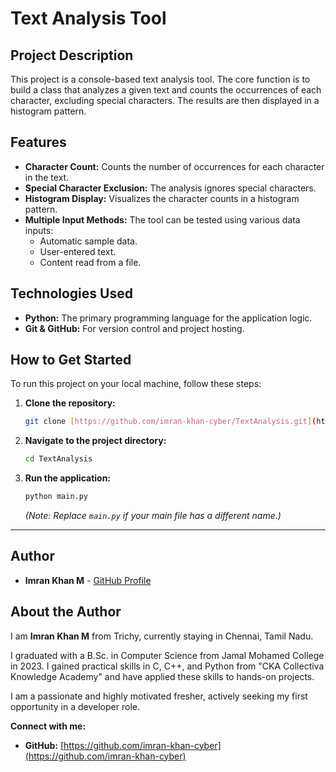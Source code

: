 # Text Analysis Tool

## Project Description
This project is a console-based text analysis tool. The core function is to build a class that analyzes a given text and counts the occurrences of each character, excluding special characters. The results are then displayed in a histogram pattern.

## Features
- **Character Count:** Counts the number of occurrences for each character in the text.
- **Special Character Exclusion:** The analysis ignores special characters.
- **Histogram Display:** Visualizes the character counts in a histogram pattern.
- **Multiple Input Methods:** The tool can be tested using various data inputs:
    * Automatic sample data.
    * User-entered text.
    * Content read from a file.

## Technologies Used
- **Python:** The primary programming language for the application logic.
- **Git & GitHub:** For version control and project hosting.

## How to Get Started
To run this project on your local machine, follow these steps:

1. **Clone the repository:**
    ```bash
    git clone [https://github.com/imran-khan-cyber/TextAnalysis.git](https://github.com/imran-khan-cyber/TextAnalysis.git)
    ```
2. **Navigate to the project directory:**
    ```bash
    cd TextAnalysis
    ```
3. **Run the application:**
    ```bash
    python main.py
    ```
    *(Note: Replace `main.py` if your main file has a different name.)*

---

## Author

* **Imran Khan M** - [GitHub Profile](https://github.com/imran-khan-cyber)

## About the Author
I am **Imran Khan M** from Trichy, currently staying in Chennai, Tamil Nadu.

I graduated with a B.Sc. in Computer Science from Jamal Mohamed College in 2023. I gained practical skills in C, C++, and Python from "CKA Collectiva Knowledge Academy" and have applied these skills to hands-on projects.

I am a passionate and highly motivated fresher, actively seeking my first opportunity in a developer role.

**Connect with me:**
- **GitHub:** [https://github.com/imran-khan-cyber](https://github.com/imran-khan-cyber)
